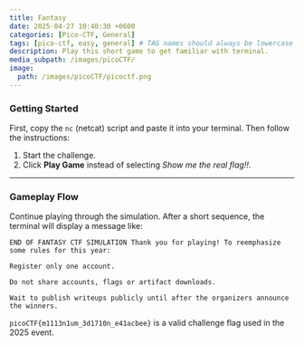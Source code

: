 ```yaml
---
title: Fantasy 
date: 2025-04-27 10:40:30 +0600
categories: [Pico-CTF, General]
tags: [pico-ctf, easy, general] # TAG names should always be lowercase
description: Play this short game to get familiar with terminal.
media_subpath: /images/picoCTF/
image:
  path: /images/picoCTF/picoctf.png 
---
```


### Getting Started

First, copy the `nc` (netcat) script and paste it into your terminal. Then follow the instructions:

1. Start the challenge.
2. Click **Play Game** instead of selecting *Show me the real flag!!*.

---

### Gameplay Flow

Continue playing through the simulation. After a short sequence, the terminal will display a message like:

```
END OF FANTASY CTF SIMULATION Thank you for playing! To reemphasize some rules for this year:

Register only one account.

Do not share accounts, flags or artifact downloads.

Wait to publish writeups publicly until after the organizers announce the winners.
```
``picoCTF{m1113n1um_3d1710n_e41acbee}`` is a valid challenge flag used in the 2025 event.
